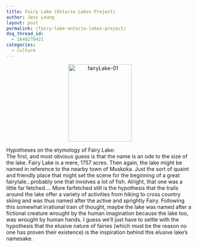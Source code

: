 ```yaml
---
title: Fairy Lake (Ontario Lakes Project)
author: Jess Leung
layout: post
permalink: /fairy-lake-ontario-lakes-project/
dsq_thread_id:
  - 1649278421
categories:
  - Culture
---
```

<p style="text-align: center;">
  <a href="http://hypenotic.com/wordpress/wp-content/uploads/2013/08/fairyLake-01.png"><img class="wp-image-11309 aligncenter" alt="fairyLake-01" src="http://hypenotic.com/wordpress/wp-content/uploads/2013/08/fairyLake-01.png" width="170" height="208" /></a>
</p>

Hypotheses on the etymology of Fairy Lake:  
The first, and most obvious guess is that the name is an ode to the size of the lake. Fairy Lake is a mere, 1757 acres. Then again, the lake might be named in reference to the nearby town of Muskoka. Just the sort of quaint and friendly place that might set the scene for the beginning of a great fairytale&#8230;probably one that involves a lot of fish. Alright, that one was a little far fetched&#8230;. More farfetched still is the hypothesis that the trails around the lake offer a variety of activities from hiking to cross country skiing and was thus named after the active and sprightly Fairy. Following this somewhat irrational train of thought, maybe the lake was named after a fictional creature wrought by the human imagination because the lake too, was wrought by human hands. I guess we&#8217;ll just have to settle with the hypothesis that the elusive nature of fairies (which must be the reason no one has proven their existence) is the inspiration behind this elusive lake&#8217;s namesake.